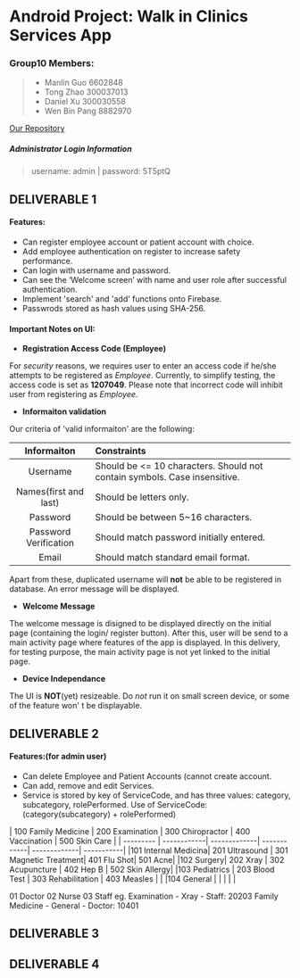 ﻿# Android Project: Walk in Clinics Services App

### Group10 Members:
> * Manlin Guo 6602848
> * Tong Zhao 300037013
> * Daniel Xu 300030558
> * Wen Bin Pang 8882970

[Our Repository](https://github.com/SEG2105-uottawa/seg2x05-project-f19-10.git)

##### Administrator Login Information
> username: admin | password: 5T5ptQ 

## DELIVERABLE 1
#### Features:
* Can register employee account or patient account with choice.
* Add employee authentication on register to increase safety performance.
* Can login with username and password.
* Can see the ‘Welcome screen’ with name and user role after successful authentication.
* Implement 'search' and 'add' functions onto Firebase.
* Passwrods stored as hash values using SHA-256.


#### Important Notes on UI:

* **Registration Access Code (Employee)**

For *security* reasons, we requires user to enter an access code if he/she attempts to be registered as *Employee*. Currently, to simplify testing, the access code is set as **1207049**. Please note that incorrect code will inhibit user from registering as *Employee*.
* **Informaiton validation**

Our criteria of 'valid informaiton' are the following:

| Informaiton 		| Constraints | 
| :-------------:	| :------------------------------------| 
| Username  		|  Should be <= 10 characters. Should not contain symbols. Case insensitive. |
| Names(first and last) |  Should be letters only. |  
| Password      	|  Should be between 5~16 characters. | 
| Password Verification |  Should match password initially entered. |
| Email			|  Should match standard email format. |

Apart from these, duplicated username will **not** be able to be registered in database. An error message will be displayed.
* **Welcome Message**

The welcome message is disigned to be displayed directly on the initial page (containing the login/ register button). After this, user will be send to a main activity page where features of the app is displayed.
In this delivery, for testing purpose, the main activity page is not yet linked to the initial page.

* **Device Independance**

The UI is **NOT**(yet) resizeable. Do *not* run it on small screen device, or some of the feature won' t be displayable.


## DELIVERABLE 2
#### Features:(for admin user)
* Can delete Employee and Patient Accounts (cannot create account.
* Can add, remove and edit Services.
* Service is stored by key of ServiceCode, and has three values: category, subcategory, rolePerformed.
Use of ServiceCode: (category(subcategory) + rolePerformed)

| 100 Family Medicine | 200 Examination | 300 Chiropractor | 400 Vaccination |  500 Skin Care |
| ---------	| ------------| -------------| ------------| -------------| -----------| 
|101 Internal Medicina| 201 Ultrasound | 301 Magnetic Treatment| 401 Flu Shot| 501 Acne| 
|102 Surgery| 202 Xray | 302 Acupuncture | 402 Hep B | 502 Skin Allergy|
|103 Pediatrics | 203 Blood Test | 303 Rehabilitation | 403 Measles |     |
|104 General |  |  |  |  |

01 Doctor
02 Nurse
03 Staff
eg. Examination - Xray - Staff: 20203
    Family Medicine - General - Doctor: 10401



## DELIVERABLE 3




## DELIVERABLE 4



